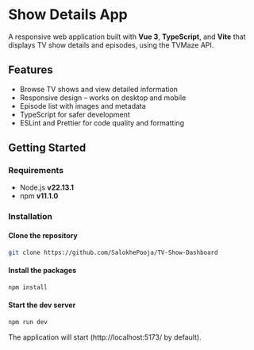 # Show Details App

A responsive web application built with **Vue 3**, **TypeScript**, and **Vite** that displays TV show details and episodes, using the TVMaze API.

## Features

- Browse TV shows and view detailed information
- Responsive design – works on desktop and mobile
- Episode list with images and metadata
- TypeScript for safer development
- ESLint and Prettier for code quality and formatting



## Getting Started

### Requirements

- Node.js **v22.13.1**
- npm **v11.1.0**

### Installation

#### Clone the repository

```sh
git clone https://github.com/SalokhePooja/TV-Show-Dashboard
```

#### Install the packages

```sh
npm install
```

#### Start the dev server

```sh
npm run dev
```

The application will start (http://localhost:5173/ by default).
